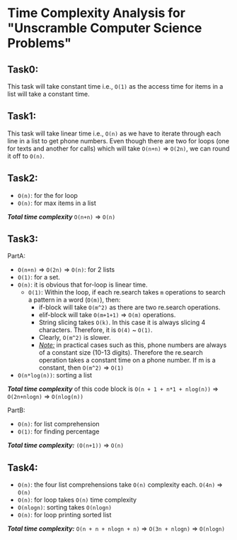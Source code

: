 # Time Complexity Analysis for "Unscramble Computer Science Problems"


## Task0:

This task will take constant time i.e., `O(1)` as the access time for items in a list will take a constant time.

## Task1:

This task will take linear time i.e., `O(n)` as we have to iterate through each line in a list to get phone numbers. Even though there are two for loops (one for texts and another for calls) which will take `O(n+n)` => `O(2n)`, we can round it off to `O(n)`.

## Task2:

- `O(n)`: for the for loop
- `O(n)`: for max items in a list

***Total time complexity*** `O(n+n)` => `O(n)`

## Task3:

PartA:

- `O(n+n)` => `O(2n)` => `O(n)`: for 2 lists
- `O(1)`: for a set.
- `O(n)`: it is obvious that for-loop is linear time.
  - `O(1)`: Within the loop, if each re.search takes `m` operations to search a pattern in a word (`O(m)`), then:
    - if-block will take `O(m^2)` as there are two re.search operations.
    - elif-block will take `O(m+1+1)` => `O(m)` operations.
    - String slicing takes `O(k)`. In this case it is always slicing 4 characters. Therefore, it is `O(4)` ~ `O(1)`.
    - Clearly, `O(m^2)` is slower.
    - <u>*Note:*</u> in practical cases such as this, phone numbers are always of a constant size (10-13 digits). Therefore the re.search operation takes a constant time on a phone number. If m is a constant, then `O(m^2)` => `O(1)`
- `O(n*log(n))`: sorting a list

***Total time complexity*** of this code block is `O(n + 1 + n*1 + nlog(n))` =>  `O(2n+nlogn)` =>  `O(nlog(n))`

PartB:

- `O(n)`: for list comprehension
- `O(1)`: for finding percentage

***Total time complexity:*** `(O(n+1))` => `O(n)`

## Task4:

- `O(n)`: the four list comprehensions take `O(n)` complexity each. `O(4n)` => `O(n)`
- `O(n)`: for loop takes `O(n)` time complexity
- `O(nlogn)`: sorting takes `O(nlogn)` 
- `O(n)`: for loop printing sorted list

***Total time complexity:*** `O(n + n + nlogn + n)` => `O(3n + nlogn)` => `O(nlogn)`
